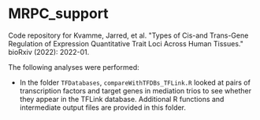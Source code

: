 # MRPC_support
Code repository for Kvamme, Jarred, et al. "Types of Cis-and Trans-Gene Regulation of Expression Quantitative Trait Loci Across Human Tissues." bioRxiv (2022): 2022-01.

The following analyses were performed:

- In the folder `TFDatabases`, `compareWithTFDBs_TFLink.R` looked at pairs of transcription factors and target genes in mediation trios to see whether they appear in the TFLink database.  Additional R functions and intermediate output files are provided in this folder.
